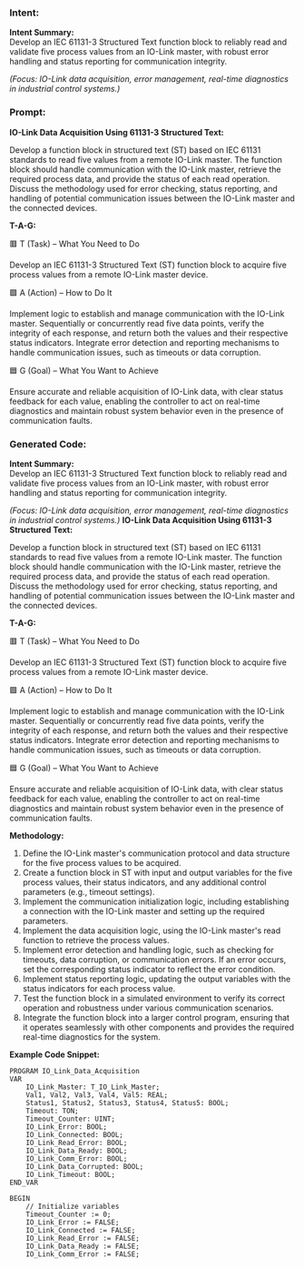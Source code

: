 ### Intent:
**Intent Summary:**  
Develop an IEC 61131-3 Structured Text function block to reliably read and validate five process values from an IO-Link master, with robust error handling and status reporting for communication integrity.  

*(Focus: IO-Link data acquisition, error management, real-time diagnostics in industrial control systems.)*

### Prompt:
**IO-Link Data Acquisition Using 61131-3 Structured Text:**

Develop a function block in structured text (ST) based on IEC 61131 standards to read five values from a remote IO-Link master. The function block should handle communication with the IO-Link master, retrieve the required process data, and provide the status of each read operation. Discuss the methodology used for error checking, status reporting, and handling of potential communication issues between the IO-Link master and the connected devices.

**T-A-G:**

🟥 T (Task) – What You Need to Do

Develop an IEC 61131-3 Structured Text (ST) function block to acquire five process values from a remote IO-Link master device.

🟩 A (Action) – How to Do It

Implement logic to establish and manage communication with the IO-Link master. Sequentially or concurrently read five data points, verify the integrity of each response, and return both the values and their respective status indicators. Integrate error detection and reporting mechanisms to handle communication issues, such as timeouts or data corruption.

🟦 G (Goal) – What You Want to Achieve

Ensure accurate and reliable acquisition of IO-Link data, with clear status feedback for each value, enabling the controller to act on real-time diagnostics and maintain robust system behavior even in the presence of communication faults.

### Generated Code:
**Intent Summary:**  
Develop an IEC 61131-3 Structured Text function block to reliably read and validate five process values from an IO-Link master, with robust error handling and status reporting for communication integrity.  

*(Focus: IO-Link data acquisition, error management, real-time diagnostics in industrial control systems.)*
**IO-Link Data Acquisition Using 61131-3 Structured Text:**

Develop a function block in structured text (ST) based on IEC 61131 standards to read five values from a remote IO-Link master. The function block should handle communication with the IO-Link master, retrieve the required process data, and provide the status of each read operation. Discuss the methodology used for error checking, status reporting, and handling of potential communication issues between the IO-Link master and the connected devices.

**T-A-G:**

🟥 T (Task) – What You Need to Do

Develop an IEC 61131-3 Structured Text (ST) function block to acquire five process values from a remote IO-Link master device.

🟩 A (Action) – How to Do It

Implement logic to establish and manage communication with the IO-Link master. Sequentially or concurrently read five data points, verify the integrity of each response, and return both the values and their respective status indicators. Integrate error detection and reporting mechanisms to handle communication issues, such as timeouts or data corruption.

🟦 G (Goal) – What You Want to Achieve

Ensure accurate and reliable acquisition of IO-Link data, with clear status feedback for each value, enabling the controller to act on real-time diagnostics and maintain robust system behavior even in the presence of communication faults.

**Methodology:**

1. Define the IO-Link master's communication protocol and data structure for the five process values to be acquired.
2. Create a function block in ST with input and output variables for the five process values, their status indicators, and any additional control parameters (e.g., timeout settings).
3. Implement the communication initialization logic, including establishing a connection with the IO-Link master and setting up the required parameters.
4. Implement the data acquisition logic, using the IO-Link master's read function to retrieve the process values.
5. Implement error detection and handling logic, such as checking for timeouts, data corruption, or communication errors. If an error occurs, set the corresponding status indicator to reflect the error condition.
6. Implement status reporting logic, updating the output variables with the status indicators for each process value.
7. Test the function block in a simulated environment to verify its correct operation and robustness under various communication scenarios.
8. Integrate the function block into a larger control program, ensuring that it operates seamlessly with other components and provides the required real-time diagnostics for the system.

**Example Code Snippet:**

```st
PROGRAM IO_Link_Data_Acquisition
VAR
    IO_Link_Master: T_IO_Link_Master;
    Val1, Val2, Val3, Val4, Val5: REAL;
    Status1, Status2, Status3, Status4, Status5: BOOL;
    Timeout: TON;
    Timeout_Counter: UINT;
    IO_Link_Error: BOOL;
    IO_Link_Connected: BOOL;
    IO_Link_Read_Error: BOOL;
    IO_Link_Data_Ready: BOOL;
    IO_Link_Comm_Error: BOOL;
    IO_Link_Data_Corrupted: BOOL;
    IO_Link_Timeout: BOOL;
END_VAR

BEGIN
    // Initialize variables
    Timeout_Counter := 0;
    IO_Link_Error := FALSE;
    IO_Link_Connected := FALSE;
    IO_Link_Read_Error := FALSE;
    IO_Link_Data_Ready := FALSE;
    IO_Link_Comm_Error := FALSE;
